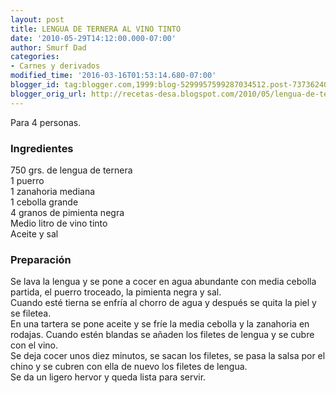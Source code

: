 ```yaml
---
layout: post
title: LENGUA DE TERNERA AL VINO TINTO
date: '2010-05-29T14:12:00.000-07:00'
author: Smurf Dad
categories:
- Carnes y derivados
modified_time: '2016-03-16T01:53:14.680-07:00'
blogger_id: tag:blogger.com,1999:blog-5299957599287034512.post-7373624006088860104
blogger_orig_url: http://recetas-desa.blogspot.com/2010/05/lengua-de-ternera-al-vino-tinto.html
---
```


Para 4 personas.<br /><h3>Ingredientes</h3>750 grs. de lengua de ternera<br />1 puerro<br />1 zanahoria mediana<br />1 cebolla grande<br />4 granos de pimienta negra<br />Medio litro de vino tinto<br />Aceite y sal<br /><h3>Preparación</h3>Se lava la lengua y se pone a cocer en agua abundante con media cebolla partida, el puerro troceado, la pimienta negra y sal.<br />Cuando esté tierna se enfría al chorro de agua y después se quita la piel y se filetea.<br />En una tartera se pone aceite y se fríe la media cebolla y la zanahoria en rodajas. Cuando estén blandas se añaden los filetes de lengua y se cubre con el vino.<br />Se deja cocer unos diez minutos, se sacan los filetes, se pasa la salsa por el chino y se cubren con ella de nuevo los filetes de lengua.<br />Se da un ligero hervor y queda lista para servir.